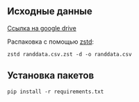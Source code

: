 ## Исходные данные
[Ссылка на google drive](https://drive.google.com/file/d/1W9lhxBOYP9QbK4yiG6vP0SqEXxnUCDAU/view?usp=drive_link)

Распаковка с помощью [zstd](https://github.com/facebook/zstd/releases):

`zstd randdata.csv.zst -d -o randdata.csv`

## Установка пакетов

`pip install -r requirements.txt`

